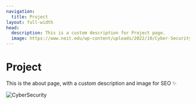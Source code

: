 ```yaml
---
navigation:
  title: Project
layout: full-width
head:
  description: This is a custom description for Project page.
  image: https://www.neit.edu/wp-content/uploads/2022/10/Cyber-Security-Icon-Concept-2-1.jpeg
---
```


# Project

This is the about page, with a custom description and image for SEO ✨

![CyberSecurity](https://www.neit.edu/wp-content/uploads/2022/10/Cyber-Security-Icon-Concept-2-1.jpeg)
